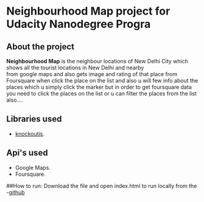 # Neighbourhood Map project for Udacity Nanodegree Progra

## About the project

**Neighbourhood Map** is the neighbour locations of New Delhi City 
 which shows all  the tourist locations in New Delhi and nearby  
 from google maps and also gets image and rating of that place 
 from Foursquare when click the place on the list and also u will 
 few info about the places which u simply click the marker but in order 
 to get foursquare data you need to click the places on the list or u can
 filter the places from the list also....

## Libraries used
- [knockoutjs](http://knockoutjs.com/).


## Api's used
- Google Maps.
- Foursquare.

##How to run:
 Download the file and open index.html to run locally from the -[github](https://github.com/sanalrenou/project-4-)



